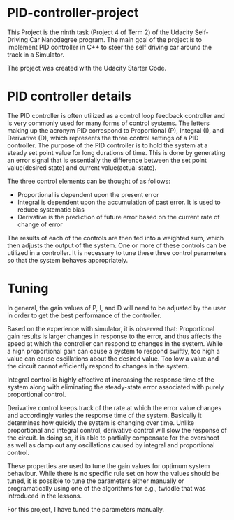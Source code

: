 # PID-controller-project
This Project is the ninth task (Project 4 of Term 2) of the Udacity Self-Driving Car Nanodegree program. The main goal of the project is to implement PID controller in C++ to steer the self driving car around the track in a Simulator.

The project was created with the Udacity Starter Code.

# PID controller details
The PID controller is often utilized as a control loop feedback controller and is very commonly used for many forms of control systems. The letters making up the acronym PID correspond to Proportional (P), Integral (I), and Derivative (D), which represents the three control settings of a PID controller. The purpose of the PID controller is to hold the system at a steady set point value for long durations of time. This is done by generating an error signal that is essentially the difference between the set point value(desired state) and current value(actual state). 

The three control elements can be thought of as follows:
* Proportional is dependent upon the present error
* Integral is dependent upon the accumulation of past error. It is used to reduce systematic bias
* Derivative is the prediction of future error based on the current rate of change of error

The results of each of the controls are then fed into a weighted sum, which then adjusts the output of the system. One or more of these controls can be utilized in a controller. It is necessary to tune these three control parameters so that the system behaves appropriately.

# Tuning
In general, the gain values of P, I, and D will need to be adjusted by the user in order to get the best performance of the controller.

Based on the experience with simulator, it is observed that:
Proportional gain results is larger changes in response to the error, and thus affects the speed at which the controller can respond to changes in the system. While a high proportional gain can cause a system to respond swiftly, too high a value can cause oscillations about the desired value. Too low a value and the circuit cannot efficiently respond to changes in the system.

Integral control is highly effective at increasing the response time of the system along with eliminating the steady-state error associated with purely proportional control.

Derivative control keeps track of the rate at which the error value changes and accordingly varies the response time of the system. Basically it determines how quickly the system is changing over time. Unlike proportional and integral control, derivative control will slow the response of the circuit. In doing so, it is able to partially compensate for the overshoot as well as damp out any oscillations caused by integral and proportional control.

These properties are used to tune the gain values for optimum system behaviour. While there is no specific rule set on how the values should be tuned, it is possible to tune the parameters either manually or programatically using one of the algorithms for e.g., twiddle that was introduced in the lessons.

For this project, I have tuned the parameters manually.

